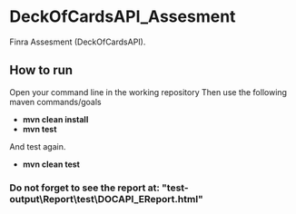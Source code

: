 # DeckOfCardsAPI_Assesment
Finra Assesment (DeckOfCardsAPI).

## How to run
Open your command line in the working repository
Then use the following maven commands/goals 
- **mvn clean install**
- **mvn test**

And test again.
- **mvn clean test**

### Do not forget to see the report at: "test-output\Report\test\DOCAPI_EReport.html"
